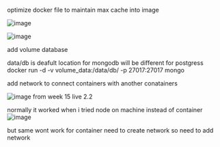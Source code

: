 optimize docker file to maintain max cache into image 

![image](https://github.com/user-attachments/assets/78bebc20-13e9-4621-ad76-d7f9b328a7c5)


![image](https://github.com/user-attachments/assets/e5c18591-824d-4761-a7e1-fb69ef908b0f)

add volume database


  data/db is deafult location for mongodb will be different for postgress 
    docker run -d -v volume_data:/data/db/ -p 27017:27017 mongo


add network to connect containers with another conatainers

![image](https://github.com/user-attachments/assets/7727752a-b187-4798-b3b8-60e72c653fa8)
from week 15 live 2.2


normally it worked when i tried node on machine instead of container
![image](https://github.com/user-attachments/assets/1024a769-d4ca-4af7-921d-8980ae407e7a)

but same wont work for container need to create network
so need to add network
